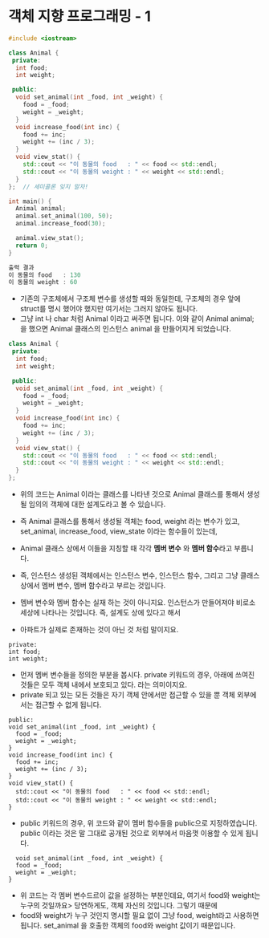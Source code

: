# 객체 지향 프로그래밍 - 1

```C++
#include <iostream>

class Animal {
 private:
  int food;
  int weight;

 public:
  void set_animal(int _food, int _weight) {
    food = _food;
    weight = _weight;
  }
  void increase_food(int inc) {
    food += inc;
    weight += (inc / 3);
  }
  void view_stat() {
    std::cout << "이 동물의 food   : " << food << std::endl;
    std::cout << "이 동물의 weight : " << weight << std::endl;
  }
};  // 세미콜론 잊지 말자!

int main() {
  Animal animal;
  animal.set_animal(100, 50);
  animal.increase_food(30);

  animal.view_stat();
  return 0;
}

출력 결과
이 동물의 food   : 130
이 동물의 weight : 60

```
 * 기존의 구조체에서 구조체 변수를 생성할 때와 동일한데, 구조체의 경우 앞에 struct를 명시 했어야 했지만 여기서는 그러지 않아도 됩니다.
 * 그냥 int 나 char 처럼 Animal 이라고 써주면 됩니다. 이와 같이 Animal animal; 을 했으면 Animal 클래스의 인스턴스 animal 을 만들어지게 되었습니다.

```C++
class Animal {
 private:
  int food;
  int weight;

 public:
  void set_animal(int _food, int _weight) {
    food = _food;
    weight = _weight;
  }
  void increase_food(int inc) {
    food += inc;
    weight += (inc / 3);
  }
  void view_stat() {
    std::cout << "이 동물의 food   : " << food << std::endl;
    std::cout << "이 동물의 weight : " << weight << std::endl;
  }
};
```
 * 위의 코드는 Animal 이라는 클래스를 나타낸 것으로 Animal 클래스를 통해서 생성될 임의의 객체에 대한 설계도라고 볼 수 있습니다.
 * 즉 Animal 클래스를 통해서 생성될 객체는 food, weight 라는 변수가 있고, set_animal, increase_food, view_state 이라는 함수들이 있는데,
 * Animal 클래스 상에서 이들을 지칭할 때 각각 **멤버 변수** 와 **멤버 함수**라고 부릅니다.

 * 즉, 인스턴스 생성된 객체에서는 인스턴스 변수, 인스턴스 함수, 그리고 그냥 클래스 상에서 멤버 변수, 멤버 함수라고 부르는 것입니다.
 * 멤버 변수와 멤버 함수는 실재 하는 것이 아니지요. 인스턴스가 만들어져야 비로소 세상에 나타나는 것입니다. 즉, 설계도 상에 있다고 해서
 * 아파트가 실제로 존재하는 것이 아닌 것 처럼 말이지요.


```
private:
int food;
int weight;
```

 * 먼저 멤버 변수들을 정의한 부분을 봅시다. private 키워드의 경우, 아래에 쓰여진 것들은 모두 객체 내에서 보호되고 있다. 라는 의미이지요.
 * private 되고 있는 모든 것들은 자기 객체 안에서만 접근할 수 있을 뿐 객체 외부에서는 접근할 수 없게 됩니다.

```
public:
void set_animal(int _food, int _weight) {
  food = _food;
  weight = _weight;
}
void increase_food(int inc) {
  food += inc;
  weight += (inc / 3);
}
void view_stat() {
  std::cout << "이 동물의 food   : " << food << std::endl;
  std::cout << "이 동물의 weight : " << weight << std::endl;
}
```
 * public 키워드의 경우, 위 코드와 같이 멤버 함수들을 public으로 지정하였습니다. public 이라는 것은 말 그대로 공개된 것으로 외부에서 마음껏 이용할 수 있게 됩니다.


```
  void set_animal(int _food, int _weight) {
  food = _food;
  weight = _weight;
}
```
 * 위 코드는 각 멤버 변수드르이 값을 설정하는 부분인데요, 여기서 food와 weight는 누구의 것일까요> 당연하게도, 객체 자신의 것입니다. 그렇기 때문에
 * food와 weight가 누구 것인지 명시할 필요 없이 그냥 food, weight라고 사용하면 됩니다. set_animal 을 호출한 객체의 food와 weight 값이기 때문입니다.
